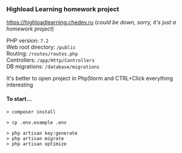 ### Highload Learning homework project

https://highloadlearning.chedev.ru (_could be down, sorry, it's just a homework project_)

PHP version: `7.2`  
Web root directory: `/public`  
Routing: `/routes/routes.php`  
Controllers: `/app/Http/Controllers`  
DB migrations: `/database/migrations`

It's better to open project in PhpStorm and CTRL+Click everything interesting

#### To start...

```
> composer install

> cp .env.example .env

> php artisan key:generate
> php artisan migrate
> php artisan optimize 
```
